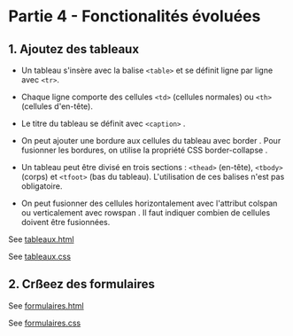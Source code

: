 # Partie 4 - Fonctionalités évoluées

## 1. Ajoutez des tableaux
- Un tableau s'insère avec la balise ```<table>```  et se définit ligne par ligne avec ```<tr>```.

- Chaque ligne comporte des cellules ```<td>```  (cellules normales) ou ```<th>```  (cellules d'en-tête).

- Le titre du tableau se définit avec ```<caption>```  .

- On peut ajouter une bordure aux cellules du tableau avec border  . Pour fusionner les bordures, on utilise la propriété CSS border-collapse  .

- Un tableau peut être divisé en trois sections : ```<thead>```  (en-tête), ```<tbody>```  (corps) et ```<tfoot>```  (bas du tableau). L'utilisation de ces balises n'est pas obligatoire.

- On peut fusionner des cellules horizontalement avec l'attribut colspan  ou verticalement avec rowspan  . Il faut indiquer combien de cellules doivent être fusionnées.

See [tableaux.html](../tableaux.html)

See [tableaux.css](../styles/tableaux.css)


## 2. Crßeez des formulaires


See [formulaires.html](../formulaires.html)

See [formulaires.css](../styles/formulaires.css)
